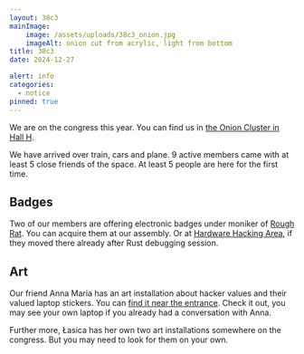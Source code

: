 ```yaml
---
layout: 38c3
mainImage: 
    image: /assets/uploads/38c3_onion.jpg
    imageAlt: onion cut from acrylic, light from bottom
title: 38c3
date: 2024-12-27

alert: info
categories:
  - notice
pinned: true
---
```


We are on the congress this year. You can find us in [the Onion Cluster in Hall H](https://38c3.c3nav.de/l/hspsh/). 

<!--more-->

We have arrived over train, cars and plane. 9 active members came with at least 5 close friends of the space. At least 5 people are here for the first time. 

## Badges

Two of our members are offering electronic badges under moniker of [Rough Rat](https://github.com/rough-rat). You can acquire them at our assembly. Or at [Hardware Hacking Area](https://38c3.c3nav.de/l/hha/), if they moved there already after Rust debugging session. 

## Art

Our friend Anna Maria has an art installation about hacker values and their valued laptop stickers. You can [find it near the entrance](https://38c3.c3nav.de/l/c:0:189.94:179.69/). Check it out, you may see your own laptop if you already had a conversation with Anna.

Further more, Łasica has her own two art installations somewhere on the congress. But you may need to look for them on your own. 

